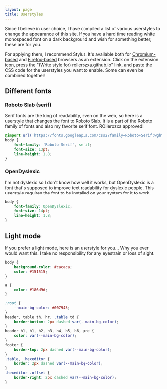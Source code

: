 ```yaml
---
layout: page
title: Userstyles
---
```


Since I believe in user choice, I have compiled a list of various userstyles to change the appearance of this site. If you have a hard time reading white monospaced font on a dark background and wish for something better, these are for you.

For applying them, I recommend Stylus. It's available both for [Chromium-based](https://chrome.google.com/webstore/detail/stylus/clngdbkpkpeebahjckkjfobafhncgmne) and [Firefox-based](https://addons.mozilla.org/firefox/addon/styl-us/) browsers as an extension. Click on the extension icon, press the "(Write style for) rollerozxa.github.io" link, and paste the CSS code for the userstyles you want to enable. Some can even be combined together!

## Different fonts

### Roboto Slab (serif)
Serif fonts are the king of readability, even on the web, so here is a userstyle that changes the font to Roboto Slab. It is a part of the Roboto family of fonts and also my favorite serif font. ROllerozxa approved!

```css
@import url('https://fonts.googleapis.com/css2?family=Roboto+Serif:wght@400;700&display=swap');
body {
	font-family: 'Roboto Serif', serif;
	font-size: 13pt;
	line-height: 1.8;
}
```

### OpenDyslexic
I'm not dyslexic so I don't know how well it works, but OpenDyslexic is a font that's supposed to improve text readability for dyslexic people. This userstyle requires the font to be installed on your system for it to work.

```css
body {
	font-family: OpenDyslexic;
	font-size: 14pt;
	line-height: 1.8;
}
```

## Light mode
If you prefer a light mode, here is an userstyle for you... Why you ever would want this. I take no responsibility for any eyestrain or loss of sight.

```css
body {
	background-color: #cacaca;
	color: #151515;
}

a {
	color: #186d9d;
}

:root { 
	--main-bg-color: #007945;
}
header, table th, hr, .table td {
	border-bottom: 2px dashed var(--main-bg-color);
}
header h1, h1, h2, h3, h4, h5, h6, pre {
	color: var(--main-bg-color);
}
footer {
	border-top: 2px dashed var(--main-bg-color);
}
.table, .hexeditor {
	border: 2px dashed var(--main-bg-color);
}
.hexeditor .offset {
	border-right: 2px dashed var(--main-bg-color);
}
```
